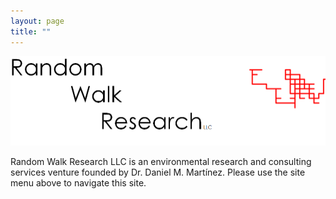 ```yaml
---
layout: page
title: ""
---
```

![Banner](/assets/images/rwr_FULL7.png)

Random Walk Research LLC is an environmental research and consulting services venture founded by Dr. Daniel M. Martínez. Please use the site menu above to navigate this site.
